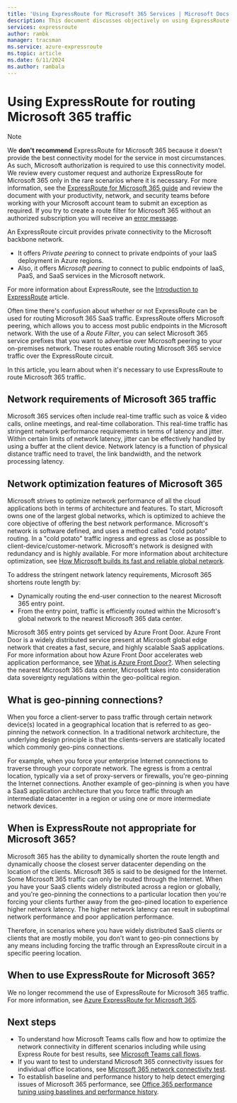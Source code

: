 ```yaml
---
title: 'Using ExpressRoute for Microsoft 365 Services | Microsoft Docs'
description: This document discusses objectively on using ExpressRoute circuit for Microsoft 365 SaaS services.
services: expressroute
author: rambk
manager: tracsman
ms.service: azure-expressroute
ms.topic: article
ms.date: 6/11/2024
ms.author: rambala
---
```


# Using ExpressRoute for routing Microsoft 365 traffic

> [!NOTE]
> We **don't recommend** ExpressRoute for Microsoft 365 because it doesn't provide the best connectivity model for the service in most circumstances. As such, Microsoft authorization is required to use this connectivity model. We review every customer request and authorize ExpressRoute for Microsoft 365 only in the rare scenarios where it is necessary. For more information, see the [ExpressRoute for Microsoft 365 guide](https://aka.ms/erguide) and review the document with your productivity, network, and security teams before working with your Microsoft account team to submit an exception as required. If you try to create a route filter for Microsoft 365 without an authorized subscription you will receive an [error message](https://support.microsoft.com/kb/3181709).

An ExpressRoute circuit provides private connectivity to the Microsoft backbone network.

* It offers *Private peering* to connect to private endpoints of your IaaS deployment in Azure regions. 
* Also, it offers *Microsoft peering* to connect to public endpoints of IaaS, PaaS, and SaaS services in the Microsoft network. 

For more information about ExpressRoute, see the [Introduction to ExpressRoute][ExR-Intro] article.

Often time there's confusion about whether or not ExpressRoute can be used for routing Microsoft 365 SaaS traffic. ExpressRoute offers Microsoft peering, which allows you to access most public endpoints in the Microsoft network. With the use of a *Route Filter*, you can select Microsoft 365 service prefixes that you want to advertise over Microsoft peering to your on-premises network. These routes enable routing Microsoft 365 service traffic over the ExpressRoute circuit.

In this article, you learn about when it's necessary to use ExpressRoute to route Microsoft 365 traffic.

## Network requirements of Microsoft 365 traffic

Microsoft 365 services often include real-time traffic such as voice & video calls, online meetings, and real-time collaboration. This real-time traffic has stringent network performance requirements in terms of latency and jitter. Within certain limits of network latency, jitter can be effectively handled by using a buffer at the client device. Network latency is a function of physical distance traffic need to travel, the link bandwidth, and the network processing latency. 

## Network optimization features of Microsoft 365 

Microsoft strives to optimize network performance of all the cloud applications both in terms of architecture and features. To start, Microsoft owns one of the largest global networks, which is optimized to achieve the core objective of offering the best network performance. Microsoft's network is software defined, and uses a method called "cold potato" routing. In a "cold potato" traffic ingress and egress as close as possible to client-device/customer-network. Microsoft's network is designed with redundancy and is highly available. For more information about architecture optimization, see [How Microsoft builds its fast and reliable global network][MGN].

To address the stringent network latency requirements, Microsoft 365 shortens route length by:
* Dynamically routing the end-user connection to the nearest Microsoft 365 entry point. 
* From the entry point, traffic is efficiently routed within the Microsoft's global network to the nearest Microsoft 365 data center.

Microsoft 365 entry points get serviced by Azure Front Door. Azure Front Door is a widely distributed service present at Microsoft global edge network that creates a fast, secure, and highly scalable SaaS applications. For more information about how Azure Front Door accelerates web application performance, see [What is Azure Front Door?][AFD]. When selecting the nearest Microsoft 365 data center, Microsoft takes into consideration data sovereignty regulations within the geo-political region.

## What is geo-pinning connections?

When you force a client-server to pass traffic through certain network device(s) located in a geographical location that is referred to as geo-pinning the network connection. In a traditional network architecture, the underlying design principle is that the clients-servers are statically located which commonly geo-pins connections.

For example, when you force your enterprise Internet connections to traverse through your corporate network. The egress is from a central location, typically via a set of proxy-servers or firewalls, you're geo-pinning the Internet connections. Another example of geo-pinning is when you have a SaaS application architecture that you force traffic through an intermediate datacenter in a region or using one or more intermediate network devices.

## When is ExpressRoute not appropriate for Microsoft 365?

Microsoft 365 has the ability to dynamically shorten the route length and dynamically choose the closest server datacenter depending on the location of the clients. Microsoft 365 is said to be designed for the Internet. 
Some Microsoft 365 traffic can only be routed through the Internet.
When you have your SaaS clients widely distributed across a region or globally, and you're geo-pinning the connections to a particular location then you're forcing your clients further away from the geo-pined location to experience higher network latency. The higher network latency can result in suboptimal network performance and poor application performance.

Therefore, in scenarios where you have widely distributed SaaS clients or clients that are mostly mobile, you don't want to geo-pin connections by any means including forcing the traffic through an ExpressRoute circuit in a specific peering location.

## When to use ExpressRoute for Microsoft 365?

We no longer recommend the use of ExpressRoute for Microsoft 365 traffic. For more information, see [Azure ExpressRoute for Microsoft 365](/microsoft-365/enterprise/azure-expressroute?view=o365-worldwide).

## Next steps

* To understand how Microsoft Teams calls flow and how to optimize the network connectivity in different scenarios including while using Express Route for best results, see [Microsoft Teams call flows][Teams].
* If you want to test to understand Microsoft 365 connectivity issues for individual office locations, see [Microsoft 365 network connectivity test][Microsoft 365-Test].
* To establish baseline and performance history to help detect emerging issues of Microsoft 365 performance, see [Office 365 performance tuning using baselines and performance history][Microsoft 365perf].

<!--Link References-->
[ExR-Intro]: ./expressroute-introduction.md
[CreatePeering]: ./expressroute-howto-routing-portal-resource-manager.md
[MGN]: https://azure.microsoft.com/blog/how-microsoft-builds-its-fast-and-reliable-global-network/
[AFD]: ../frontdoor/front-door-overview.md
[ExRRF]: ./how-to-routefilter-portal.md
[Teams]: /microsoftteams/microsoft-teams-online-call-flows
[Microsoft 365-Test]: https://connectivity.office.com/
[Microsoft 365perf]: /microsoft-365/enterprise/performance-tuning-using-baselines-and-history
